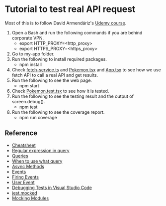 # Tutorial to test real API request

Most of this is to follow David Armendáriz's [Udemy course](https://www.udemy.com/course/testing-react-apps-with-react-testing-library-rtl/).

1. Open a Bash and run the following commands if you are behind corporate VPN.
   - export HTTP_PROXY=<http_proxy>
   - export HTTPS_PROXY=<https_proxy>
2. Go to my-app folder.
3. Run the following to install required packages.
   - npm install
4. Check [fetch-service.ts](./my-app/src/fetch-service.ts) and [Pokemon.tsx](./my-app/src//Pokemon.tsx) and [App.tsx](./my-app/src//App.tsx) to see how we use fetch API to call a real API and get results.
5. Run the following to see the web page.
   - npm start
6. Check [Pokemon.test.tsx](./my-app/src/Pokemon.test.tsx) to see how it is tested.
7. Run the following to see the testing result and the output of screen.debug().
   - npm test
8. Run the following to see the coverage report.
   - npm run coverage

## Reference

- [Cheatsheet](https://testing-library.com/docs/react-testing-library/cheatsheet)
- [Regular expression in query](https://testing-library.com/docs/queries/about/#textmatch)
- [Queries](https://testing-library.com/docs/react-testing-library/cheatsheet#queries)
- [When to use what query](https://testing-library.com/docs/queries/about/#priority)
- [Async Methods](https://testing-library.com/docs/dom-testing-library/api-async/)
- [Events](https://testing-library.com/docs/react-testing-library/cheatsheet#events)
- [Firing Events](https://testing-library.com/docs/dom-testing-library/api-events/)
- [User Event](https://testing-library.com/docs/user-event/intro/)
- [Debugging Tests in Visual Studio Code](https://create-react-app.dev/docs/debugging-tests/#debugging-tests-in-visual-studio-code)
- [jest.mocked](https://jestjs.io/docs/jest-object#jestmockedtitem-t-deep--false)
- [Mocking Modules](https://jestjs.io/docs/27.x/mock-functions#mocking-modules)
